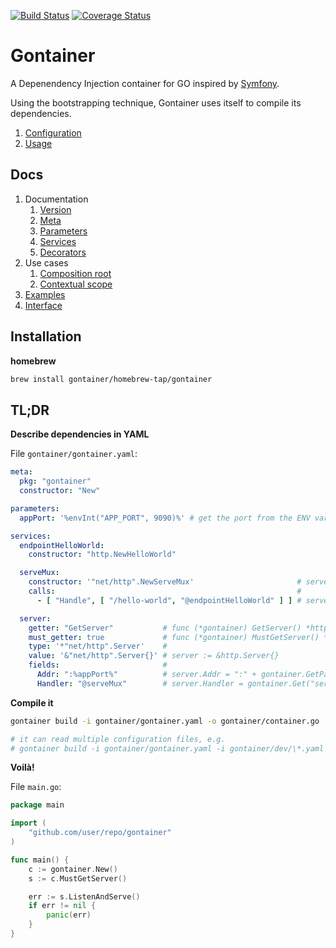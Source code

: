 [![Build Status](https://github.com/gontainer/gontainer/actions/workflows/tests.yaml/badge.svg?branch=main)](https://github.com/gontainer/gontainer/actions?query=workflow%3ATests)
[![Coverage Status](https://coveralls.io/repos/github/gontainer/gontainer/badge.svg?branch=main)](https://coveralls.io/github/gontainer/gontainer?branch=main)

# Gontainer

A Depenendency Injection container for GO inspired by [Symfony](https://symfony.com/doc/current/components/dependency_injection.html).

Using the bootstrapping technique, Gontainer uses itself to compile its dependencies.
1. [Configuration](gontainer)
2. [Usage](internal/cmd/runner_builder.go)

## Docs

1. Documentation
   1. [Version](docs/VERSION.md)
   2. [Meta](docs/META.md)
   3. [Parameters](docs/PARAMETERS.md)
   4. [Services](docs/SERVICES.md)
   5. [Decorators](docs/DECORATORS.md)
2. Use cases
   1. [Composition root](docs/COMPOSITION_ROOT.md)
   2. [Contextual scope](docs/CONTEXTUAL_SCOPE.md)
3. [Examples](examples)
4. [Interface](docs/INTERFACE.md)

## Installation

**homebrew**

```bash
brew install gontainer/homebrew-tap/gontainer
```

## TL;DR

**Describe dependencies in YAML**

File `gontainer/gontainer.yaml`:

```yaml
meta:
  pkg: "gontainer"
  constructor: "New"

parameters:
  appPort: '%envInt("APP_PORT", 9090)%' # get the port from the ENV variable if it exists, otherwise, use the default one

services:
  endpointHelloWorld:
    constructor: "http.NewHelloWorld"

  serveMux:
    constructor: '"net/http".NewServeMux'                       # serveMux := http.NewServerMux()
    calls:                                                      #
      - [ "Handle", [ "/hello-world", "@endpointHelloWorld" ] ] # serveMux.Handle("/hello-world", gontainer.Get("endpointHelloWorld"))

  server:
    getter: "GetServer"           # func (*gontainer) GetServer() *http.Server { ... }
    must_getter: true             # func (*gontainer) MustGetServer() *http.Server { ... }
    type: '*"net/http".Server'    # 
    value: '&"net/http".Server{}' # server := &http.Server{}
    fields:                       #
      Addr: ":%appPort%"          # server.Addr = ":" + gontainer.GetParam("appPort")
      Handler: "@serveMux"        # server.Handler = gontainer.Get("serverMux")
```

**Compile it**

```bash
gontainer build -i gontainer/gontainer.yaml -o gontainer/container.go

# it can read multiple configuration files, e.g.
# gontainer build -i gontainer/gontainer.yaml -i gontainer/dev/\*.yaml -o gontainer/container.go
```

**Voilà!**

File `main.go`:

```go
package main

import (
	"github.com/user/repo/gontainer"
)

func main() {
	c := gontainer.New()
	s := c.MustGetServer()

	err := s.ListenAndServe()
	if err != nil {
		panic(err)
	}
}
```
